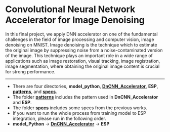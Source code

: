 # Convolutional Neural Network Accelerator for Image Denoising

In this final project, we apply DNN accelerator on one of the fundamental challenges in the field of image processing and computer vision, image denoising on MNIST.
Image denoising is the technique which to estimate the original image by suppressing noise from a noise-contaminated version of the image.
This technique plays an important role in a wide range of applications such as image restoration, visual tracking, image registration, image segmentation, where obtaining the original image content is crucial for strong performance.

---
* There are four directories, 
**model_python**, 
[**DnCNN_Accelerator**](https://github.com/Koyama-Tsubasa/VLSI_System_Design/tree/main/Final_project/DnCNN_Accelerator), 
**ESP**, 
[**patterns**](https://github.com/Koyama-Tsubasa/VLSI_System_Design/tree/main/Final_project/patterns), 
and [**specs**](https://github.com/Koyama-Tsubasa/VLSI_System_Design/tree/main/Final_project/specs).  
* The folder [**patterns**](https://github.com/Koyama-Tsubasa/VLSI_System_Design/tree/main/Final_project/patterns) includes the pattern used in **DnCNN_Accelerator** and **ESP**.
* The folder [**specs**](https://github.com/Koyama-Tsubasa/VLSI_System_Design/tree/main/Final_project/specs) includes some specs from the previous works.
* If you want to run the whole process from training model to ESP integration, please run in the following order.
* **model_Python** -> [**DnCNN_Accelerator**](https://github.com/Koyama-Tsubasa/VLSI_System_Design/tree/main/Final_project/DnCNN_Accelerator) -> **ESP**
